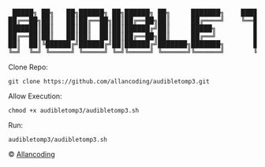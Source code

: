 <pre>
 █████╗ ██╗   ██╗██████╗ ██╗██████╗ ██╗     ███████╗    ████████╗ ██████╗     ███╗   ███╗██████╗ ██████╗ 
██╔══██╗██║   ██║██╔══██╗██║██╔══██╗██║     ██╔════╝    ╚══██╔══╝██╔═══██╗    ████╗ ████║██╔══██╗╚════██╗
███████║██║   ██║██║  ██║██║██████╔╝██║     █████╗         ██║   ██║   ██║    ██╔████╔██║██████╔╝ █████╔╝
██╔══██║██║   ██║██║  ██║██║██╔══██╗██║     ██╔══╝         ██║   ██║   ██║    ██║╚██╔╝██║██╔═══╝  ╚═══██╗
██║  ██║╚██████╔╝██████╔╝██║██████╔╝███████╗███████╗       ██║   ╚██████╔╝    ██║ ╚═╝ ██║██║     ██████╔╝
╚═╝  ╚═╝ ╚═════╝ ╚═════╝ ╚═╝╚═════╝ ╚══════╝╚══════╝       ╚═╝    ╚═════╝     ╚═╝     ╚═╝╚═╝     ╚═════╝ 
</pre>

Clone Repo:
```
git clone https://github.com/allancoding/audibletomp3.git
```

Allow Execution:
```
chmod +x audibletomp3/audibletomp3.sh
```

Run:
```
audibletomp3/audibletomp3.sh
```

&copy; [Allancoding](https://github.com/allancoding)
